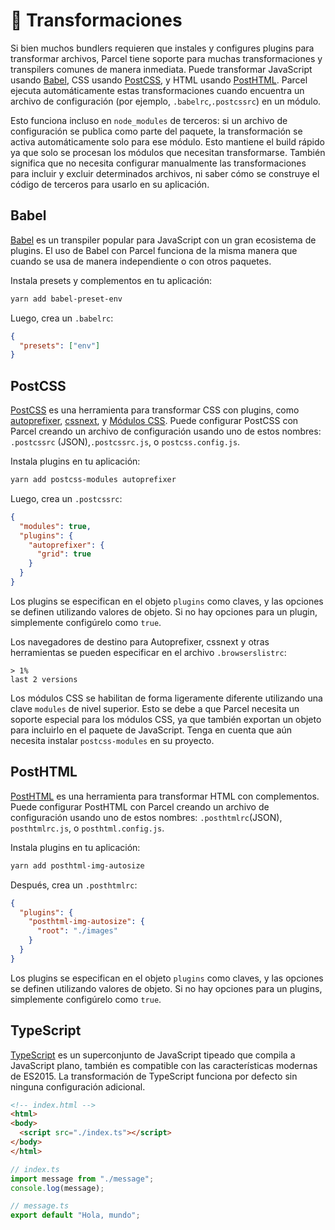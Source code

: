# 🐠 Transformaciones

Si bien muchos bundlers requieren que instales y configures plugins para transformar archivos, Parcel tiene soporte para muchas transformaciones y transpilers comunes de manera inmediata. Puede transformar JavaScript usando [Babel](https://babeljs.io), CSS usando [PostCSS](http://postcss.org), y HTML usando [PostHTML](https://github.com/posthtml/posthtml). Parcel ejecuta automáticamente estas transformaciones cuando encuentra un archivo de configuración (por ejemplo, `.babelrc`,`.postcssrc`) en un módulo.

Esto funciona incluso en `node_modules` de terceros: si un archivo de configuración se publica como parte del paquete, la transformación se activa automáticamente solo para ese módulo. Esto mantiene el build rápido ya que solo se procesan los módulos que necesitan transformarse. También significa que no necesita configurar manualmente las transformaciones para incluir y excluir determinados archivos, ni saber cómo se construye el código de terceros para usarlo en su aplicación.

## Babel

[Babel](https://babeljs.io) es un transpiler popular para JavaScript con un gran ecosistema de plugins. El uso de Babel con Parcel funciona de la misma manera que cuando se usa de manera independiente o con otros paquetes.

Instala presets y complementos en tu aplicación:

```bash
yarn add babel-preset-env
```

Luego, crea un `.babelrc`:

```json
{
  "presets": ["env"]
}
```

## PostCSS

[PostCSS](http://postcss.org) es una herramienta para transformar CSS con plugins, como [autoprefixer](https://github.com/postcss/autoprefixer), [cssnext](http://cssnext.io/), y [Módulos CSS](https://github.com/css-modules/css-modules). Puede configurar PostCSS con Parcel creando un archivo de configuración usando uno de estos nombres: `.postcssrc` (JSON),`.postcssrc.js`, o `postcss.config.js`.

Instala plugins en tu aplicación:

```bash
yarn add postcss-modules autoprefixer
```

Luego, crea un `.postcssrc`:

```json
{
  "modules": true,
  "plugins": {
    "autoprefixer": {
      "grid": true
    }
  }
}
```

Los plugins se especifican en el objeto `plugins` como claves, y las opciones se definen utilizando valores de objeto. Si no hay opciones para un plugin, simplemente configúrelo como `true`.

Los navegadores de destino para Autoprefixer, cssnext y otras herramientas se pueden especificar en el archivo `.browserslistrc`:

```
> 1%
last 2 versions
```

Los módulos CSS se habilitan de forma ligeramente diferente utilizando una clave `modules` de nivel superior. Esto se debe a que Parcel necesita un soporte especial para los módulos CSS, ya que también exportan un objeto para incluirlo en el paquete de JavaScript. Tenga en cuenta que aún necesita instalar `postcss-modules` en su proyecto.

## PostHTML

[PostHTML](https://github.com/posthtml/posthtml) es una herramienta para transformar HTML con complementos. Puede configurar PostHTML con Parcel creando un archivo de configuración usando uno de estos nombres: `.posthtmlrc`(JSON), `posthtmlrc.js`, o `posthtml.config.js`.

Instala plugins en tu aplicación:

```bash
yarn add posthtml-img-autosize
```

Después, crea un `.posthtmlrc`:

```json
{
  "plugins": {
    "posthtml-img-autosize": {
      "root": "./images"
    }
  }
}
```

Los plugins se especifican en el objeto `plugins` como claves, y las opciones se definen utilizando valores de objeto. Si no hay opciones para un plugins, simplemente configúrelo como `true`.

## TypeScript

[TypeScript](https://www.typescriptlang.org/) es un superconjunto de JavaScript tipeado que compila a JavaScript plano, también es compatible con las características modernas de ES2015. La transformación de TypeScript funciona por defecto sin ninguna configuración adicional.

```html
<!-- index.html -->
<html>
<body>
  <script src="./index.ts"></script>
</body>
</html>
```

```typescript
// index.ts
import message from "./message";
console.log(message);
```

```typescript
// message.ts
export default "Hola, mundo";
```
